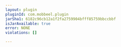 ```yaml
---
layout: plugin
pluginId: com.mobbeel.plugin
jarSha1: 6182c96cb12a1f2fa2759904bfff85759bbccbbf
isJarAvailable: true
error: NONE
violations: []

---
```

